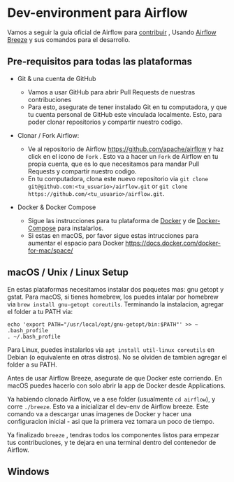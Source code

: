 # Dev-environment para Airflow

Vamos a seguir la guia oficial de Airflow para [contribuir](https://github.com/apache/airflow/blob/master/CONTRIBUTING.md) , Usando [Airflow Breeze](https://github.com/apache/airflow/blob/master/BREEZE.rst) y sus comandos para el desarrollo.

## Pre-requisitos para todas las plataformas

- Git & una cuenta de GitHub
  - Vamos a usar GitHub para abrir Pull Requests de nuestras contribuciones
  - Para esto, asegurate de tener instalado Git en tu computadora, y que tu cuenta personal de GitHub este vinculada localmente. Esto, para poder clonar repositorios y compartir nuestro codigo.

- Clonar / Fork Airflow:
  - Ve al repositorio de Airflow https://github.com/apache/airflow y haz click en el icono de `Fork` . Esto va a hacer un `Fork` de Airflow en tu propia cuenta, que es lo que necesitamos para mandar Pull Requests y compartir nuestro codigo. 
  - En tu computadora, clona este nuevo repositorio via `git clone git@github.com:<tu_usuario>/airflow.git` or `git clone https://github.com/<tu_usuario>/airflow.git`.


- Docker & Docker Compose
    - Sigue las instrucciones para tu plataforma de [Docker](https://docs.docker.com/install/) y de [Docker-Compose](https://docs.docker.com/compose/install/) para instalarlos.
    - Si estas en macOS, por favor sigue estas intrucciones para aumentar el espacio para Docker https://docs.docker.com/docker-for-mac/space/

## macOS / Unix / Linux Setup

En estas plataformas necesitamos instalar dos paquetes mas: gnu getopt y gstat.
Para macOS, si tienes homebrew, los puedes intalar por homebrew via `brew install gnu-getopt coreutils`.
Terminando la instalacion, agregar el folder a tu PATH via:
```
echo 'export PATH="/usr/local/opt/gnu-getopt/bin:$PATH"' >> ~ .bash_profile
. ~/.bash_profile
```

Para Linux, puedes instalarlos via `apt install util-linux coreutils` en Debian (o equivalente en otras distros). No se olviden de tambien agregar el folder a su PATH.
 
Antes de usar Airflow Breeze, asegurate de que Docker este corriendo. En macOS puedes hacerlo con solo abrir la app de Docker desde Applications.

Ya habiendo clonado Airflow, ve a ese folder (usualmente `cd airflow`), y corre `./breeze`. Esto va a inicializar el dev-env de Airflow breeze. Este comando va a descargar unas imagenes de Docker y hacer una configuracion inicial - asi que la primera vez tomara un poco de tiempo.

Ya finalizado `breeze` , tendras todos los componentes listos para empezar tus contribuciones, y te dejara en una terminal dentro del contenedor de Airflow.

## Windows
